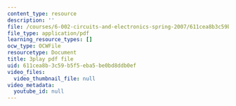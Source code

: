 ```yaml
---
content_type: resource
description: ''
file: /courses/6-002-circuits-and-electronics-spring-2007/611cea8b3c59b5f5eba5be0bd8ddb0ef_ke3SL_R92ys.pdf
file_type: application/pdf
learning_resource_types: []
ocw_type: OCWFile
resourcetype: Document
title: 3play pdf file
uid: 611cea8b-3c59-b5f5-eba5-be0bd8ddb0ef
video_files:
  video_thumbnail_file: null
video_metadata:
  youtube_id: null
---
```

